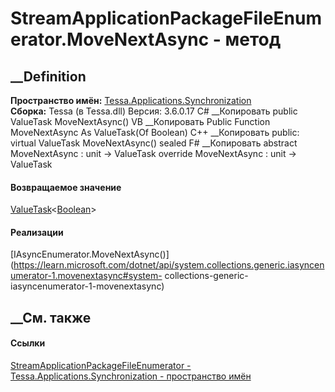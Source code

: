 # StreamApplicationPackageFileEnumerator.MoveNextAsync - метод
##  __Definition
 **Пространство имён:**
[Tessa.Applications.Synchronization](N_Tessa_Applications_Synchronization.htm)  
 **Сборка:** Tessa (в Tessa.dll) Версия: 3.6.0.17
C# __Копировать
     public ValueTask<bool> MoveNextAsync()
VB __Копировать
     Public Function MoveNextAsync As ValueTask(Of Boolean)
C++ __Копировать
     public:
    virtual ValueTask<bool> MoveNextAsync() sealed
F# __Копировать
     abstract MoveNextAsync : unit -> ValueTask<bool> 
    override MoveNextAsync : unit -> ValueTask<bool> 
#### Возвращаемое значение
[ValueTask](https://learn.microsoft.com/dotnet/api/system.threading.tasks.valuetask-1)<[Boolean](https://learn.microsoft.com/dotnet/api/system.boolean)>
#### Реализации
[IAsyncEnumerator<T>.MoveNextAsync()](https://learn.microsoft.com/dotnet/api/system.collections.generic.iasyncenumerator-1.movenextasync#system-
collections-generic-iasyncenumerator-1-movenextasync)  
##  __См. также
#### Ссылки
[StreamApplicationPackageFileEnumerator -
](T_Tessa_Applications_Synchronization_StreamApplicationPackageFileEnumerator.htm)
[Tessa.Applications.Synchronization - пространство
имён](N_Tessa_Applications_Synchronization.htm)
